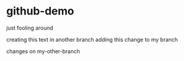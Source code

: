 # github-demo
just fooling around

creating this text in another branch
adding this change to my branch

changes on my-other-branch